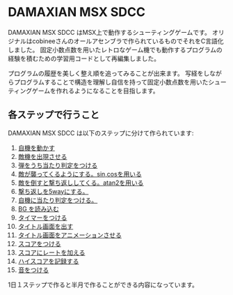 # DAMAXIAN MSX SDCC

DAMAXIAN MSX SDCC はMSX上で動作するシューティングゲームです。
オリジナルはcobineeさんのオールアセンブラで作られているものでそれをC言語化しました。
固定小数点数を用いたレトロなゲーム機でも動作するプログラムの経験を積むための学習用コードとして再編集しました。

プログラムの履歴を美しく整え順を追ってみることが出来ます。
写経をしながらプログラムすることで構造を理解し自信を持って固定小数点数を用いたシューティングゲームを作れるようになることを目指します。

## 各ステップで行うこと

DAMAXIAN MSX SDCC は以下のステップに分けて作られています:

1. [自機を動かす](https://github.com/hsk/damaxian_msx/compare/0..1)
2. [敵機を出現させる](https://github.com/hsk/damaxian_msx/compare/1..2)
3. [弾をうち当たり判定をつける](https://github.com/hsk/damaxian_msx/compare/2..3)
4. [敵が襲ってくるようにする。sin,cosを用いる](https://github.com/hsk/damaxian_msx/compare/3..4)
5. [敵を倒すと撃ち返ししてくる。atan2を用いる](https://github.com/hsk/damaxian_msx/compare/4..5)
6. [撃ち返しを5wayにする。](https://github.com/hsk/damaxian_msx/compare/5..6)
7. [自機に当たり判定をつける。](https://github.com/hsk/damaxian_msx/compare/6..7)
8. [BG を読み込む](https://github.com/hsk/damaxian_msx/compare/7..8)
9. [タイマーをつける](https://github.com/hsk/damaxian_msx/compare/8..9)
10. [タイトル画面を出す](https://github.com/hsk/damaxian_msx/compare/9..10)
11. [タイトル画面をアニメーションさせる](https://github.com/hsk/damaxian_msx/compare/10..11)
12. [スコアをつける](https://github.com/hsk/damaxian_msx/compare/11..12)
13. [スコアにレートを加える](https://github.com/hsk/damaxian_msx/compare/12..13)
14. [ハイスコアを記録する](https://github.com/hsk/damaxian_msx/compare/13..14)
15. [音をつける](https://github.com/hsk/damaxian_msx/compare/14..15)

1日１ステップで作ると半月で作ることができる内容になっています。

